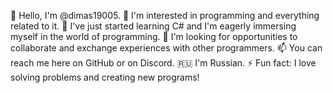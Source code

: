 👋 Hello, I'm @dimas19005.
👀 I'm interested in programming and everything related to it.
🌱 I've just started learning C# and I'm eagerly immersing myself in the world of programming.
💞️ I'm looking for opportunities to collaborate and exchange experiences with other programmers.
📫 You can reach me here on GitHub or on Discord.
🇷🇺 I'm Russian.
⚡ Fun fact: I love solving problems and creating new programs!

